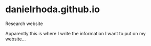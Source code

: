 # danielrhoda.github.io
Research website

Apparently this is where I write the information I want to put on my website...
